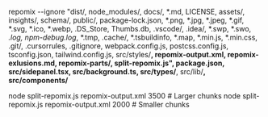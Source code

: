 repomix --ignore "dist/, node_modules/, docs/, *.md, LICENSE, assets/, insights/, schema/, public/, package-lock.json, *.png, *.jpg, *.jpeg, *.gif, *.svg, *.ico, *.webp, .DS_Store, Thumbs.db, .vscode/, .idea/, *.swp, *.swo, *.log, npm-debug.log*, *.tmp, .cache/, *.tsbuildinfo, *.map, *.min.js, *.min.css, .git/, .cursorrules, .gitignore, webpack.config.js, postcss.config.js, tsconfig.json, tailwind.config.js, src/styles/**, repomix-output.xml, repomix-exlusions.md, repomix-parts/, split-repomix.js", package.json, src/sidepanel.tsx, src/background.ts, src/types/**, src/lib/**, src/components/**

node split-repomix.js repomix-output.xml 3500  # Larger chunks
node split-repomix.js repomix-output.xml 2000  # Smaller chunks